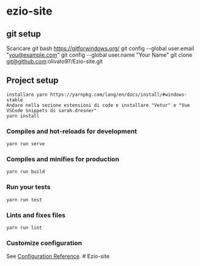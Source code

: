 # ezio-site

## git setup 
Scaricare git bash https://gitforwindows.org/
git config --global user.email "you@example.com"
git config --global user.name "Your Name"
git clone git@github.com:olivato97/Ezio-site.git

## Project setup
```
installare yarn https://yarnpkg.com/lang/en/docs/install/#windows-stable
Andare nella sezione estensioni di code e installare "Vetur" e "Vue VSCode Snippets di sarah.dresner"
yarn install
```

### Compiles and hot-reloads for development
```
yarn run serve
```

### Compiles and minifies for production
```
yarn run build
```

### Run your tests
```
yarn run test
```

### Lints and fixes files
```
yarn run lint
```

### Customize configuration
See [Configuration Reference](https://cli.vuejs.org/config/).
#   E z i o - s i t e 
 
 